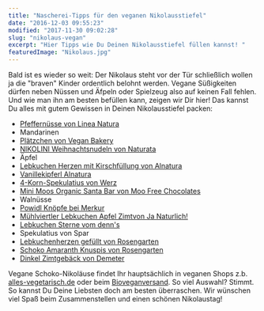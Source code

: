 ```yaml
---
title: "Nascherei-Tipps für den veganen Nikolausstiefel"
date: "2016-12-03 09:55:23"
modified: "2017-11-30 09:02:28"
slug: "nikolaus-vegan"
excerpt: "Hier Tipps wie Du Deinen Nikolausstiefel füllen kannst! "
featuredImage: "Nikolaus.jpg"
---
```


Bald ist es wieder so weit: Der Nikolaus steht vor der Tür schließlich wollen ja die "braven" Kinder ordentlich belohnt werden. Vegane Süßigkeiten dürfen neben Nüssen und Äfpeln oder Spielzeug also auf keinen Fall fehlen. Und wie man ihn am besten befüllen kann, zeigen wir Dir hier! Das kannst Du alles mit gutem Gewissen in Deinen Nikolausstiefel packen:

*   [Pfeffernüsse von Linea Natura](https://www.boutique-vegan.com/Specials-Neu/Weihnachten/Pfeffernuesse.html)
*   Mandarinen
*   [Plätzchen von Vegan Bakery](https://www.alles-vegetarisch.de/lebensmittel/backwaren/cookies-und-plaetzchen/)
*   [NIKOLINI Weihnachtsnudeln von Naturata](https://www.boutique-vegan.com/Specials-Neu/Weihnachten/NIKOLINI-Weihnachtsnudeln.html)
*   Äpfel
*   [Lebkuchen Herzen mit Kirschfüllung von Alnatura](https://www.alnatura.de/de-de/alnatura-produkte/produktsuche/bio-gefuellte-lebkuchenherzen-125g)
*   [Vanillekipferl Alnatura](https://www.alnatura.de/de-de/kochen-und-geniessen/rezeptsuche/vanillekipferl)
*   [4-Korn-Spekulatius von Werz](https://www.boutique-vegan.com/Specials-Neu/Weihnachten/4-Korn-Spekulatius.html)
*   [Mini Moos Organic Santa Bar von Moo Free Chocolates](https://www.boutique-vegan.com/Specials-Neu/Weihnachten/Mini-Moos-Organic-Santa-Bar.html)
*   Walnüsse
*   [Powidl Knöpfe bei Merkur](http://www.manner.com/de/powidl-knoepfe)
*   [Mühlviertler Lebkuchen Apfel Zimtvon Ja Naturlich!](http://www.janatuerlich.at/Sonderkapitel/Produkte/Produkte/Portal.aspx?produktgruppe=9999&produkt=8744)
*   [Lebkuchen Sterne vom denn's](http://www.denns-biomarkt.at/)
*   Spekulatius von Spar
*   [Lebkuchenherzen gefüllt von Rosengarten](https://www.boutique-vegan.com/Specials-Neu/Weihnachten/Lebkuchen-Herzen-gefuellt.html)
*   [Schoko Amaranth Knuspis von Rosengarten](https://www.boutique-vegan.com/Specials-Neu/Weihnachten/Schoko-Amaranth-Knuspies.html)
*   [Dinkel Zimtgebäck von Demeter](https://www.boutique-vegan.com/Specials-Neu/Weihnachten/Weihnachtsnascherei/Plaetzchen-Gebaeck/Dinkel-Zimtgebaeck.html?listtype=search&searchparam=dinkel%20zimt%20geb%C3%A4ck)

Vegane Schoko-Nikoläuse findet Ihr hauptsächlich in veganen Shops z.b. [alles-vegetarisch.de](https://www.alles-vegetarisch.de/lebensmittel/suesswaren/schokolade/vantastic-foods-schakalode-weihnachtsmann-100g-2890) oder beim [Bioveganversand](http://www.bioveganversand.at/Bio-Laden/Suesses---Knabberzeug/Schokolade/Bio-Weihnachtsmann-zartbitter--80-g.html). So viel Auswahl? Stimmt. So kannst Du Deine Liebsten doch am besten überraschen. Wir wünschen viel Spaß beim Zusammenstellen und einen schönen Nikolaustag!